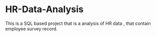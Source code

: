 # HR-Data-Analysis
This is a SQL based project that is a analysis of HR data , that contain employee survey record.
